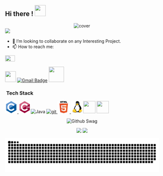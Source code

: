 ## Hi there ! <img src="https://raw.githubusercontent.com/MartinHeinz/MartinHeinz/master/wave.gif" width="36px" height="36px">

<div align="center">
<img width="100%" height = "250px" src="https://i.pinimg.com/originals/77/ca/a3/77caa32884d735d439ade45ba37feaf2.gif" alt="cover" />
</div>
<img src="https://readme-typing-svg.herokuapp.com?size=50&center=true&vCenter=true&width=800&height=100&lines=Hey+There+%F0%9F%91%8B;Welcome+to+my+profile+%F0%9F%91%8B;Hallo+Welt%F0%9F%91%8B"></div>

- 👯 I’m looking to collaborate on any Interesting Project. 
- 📫 How to reach me:
<img src="https://c.tenor.com/tKe_PFkn6mMAAAAC/clickhere-click.gif" width="25%" height="9%">

<a href="https://www.linkedin.com/in/shubham-vyas-99219a138/"><img src="https://i.pinimg.com/originals/de/b4/6f/deb46f02a59e3b3a2aa58fac16290d63.gif" height="35px" width="35px"></a> [![Gmail Badge](https://img.shields.io/badge/-mk2371972@gmail.com-c14438?style=flat-square&logo=Gmail&logoColor=white&link=mailto:mk2371972@gmail.com)](mailto:mk2371972@gmail.com) <a href="https://wishy-s.github.io/Wishy-S/"><img src="https://cliply.co/wp-content/uploads/2021/08/372108630_DISCORD_LOGO_400.gif" height="50px" width="50px"></a>



### &nbsp;Tech Stack

<p align="left"> <a href="https://www.cprogramming.com/" target="_blank"> <img src="https://raw.githubusercontent.com/devicons/devicon/master/icons/c/c-original.svg" alt="c" width="40" height="40"/> </a> <a href="https://www.w3schools.com/cpp/" target="_blank"> <img src="https://raw.githubusercontent.com/devicons/devicon/master/icons/cplusplus/cplusplus-original.svg" alt="cplusplus" width="40" height="40"/></a><img src="https://cdn.worldvectorlogo.com/logos/java.svg" alt="Java" width="40" height="40"/> <a href="https://git-scm.com/" target="_blank"> <img src="https://www.vectorlogo.zone/logos/git-scm/git-scm-icon.svg" alt="git" width="40" height="40"/> </a> <a href="https://www.w3.org/html/" target="_blank"> <img src="https://raw.githubusercontent.com/devicons/devicon/master/icons/html5/html5-original-wordmark.svg" alt="html5" width="40" height="40"/> </a> <a href="https://www.linux.org/" target="_blank"> <img src="https://raw.githubusercontent.com/devicons/devicon/master/icons/linux/linux-original.svg" alt="linux" width="40" height="40"/></a><img src="https://upload.wikimedia.org/wikipedia/en/thumb/d/dd/MySQL_logo.svg/1280px-MySQL_logo.svg.png" width="40" height="40"/> <img src="https://upload.wikimedia.org/wikipedia/commons/6/6a/JavaScript-logo.png" width="40" height="40"/>



<p align="center">
  <img width="40%" src="https://user-images.githubusercontent.com/624760/87853370-37690080-c901-11ea-8207-5ad27ce5f7b8.gif" alt="Github Swag" />
</p>

<p align="center">
  <img width="48%" src="https://github-readme-stats.vercel.app/api?username=Wishy-S&show_icons=true&theme=tokyonight" />
  <img width="48%" src="https://github-readme-streak-stats.herokuapp.com/?user=Wishy-S&theme=tokyonight" />
</p>

![](https://raw.githubusercontent.com/Wishy-S/Wishy-S/master/soc/snake.svg)
